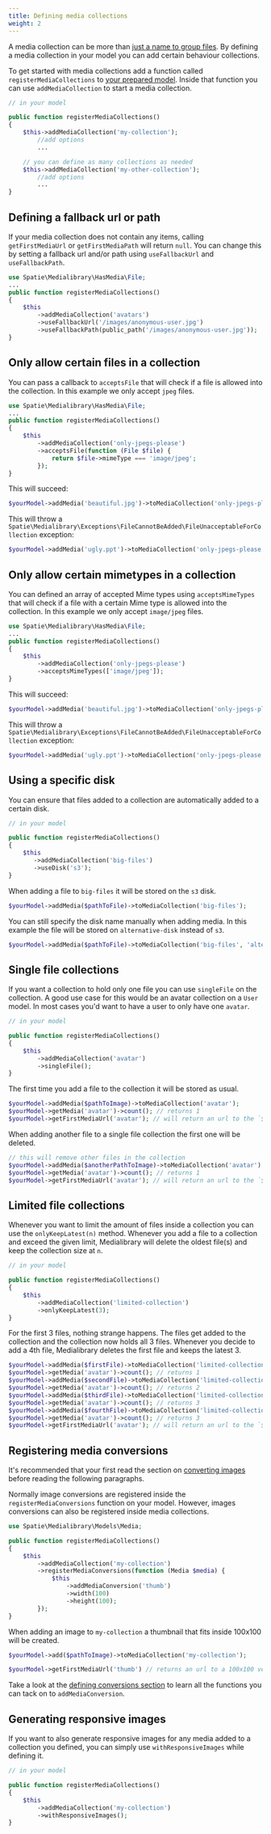 ```yaml
---
title: Defining media collections
weight: 2
---
```


A media collection can be more than [just a name to group files](/laravel-medialibrary/v8/working-with-media-collections/simple-media-collections). By defining a media collection in your model you can add certain behaviour collections.

To get started with media collections add a function called `registerMediaCollections` to [your prepared model](/laravel-medialibrary/v8/basic-usage/preparing-your-model). Inside that function you can use `addMediaCollection` to start  a media collection.

```php
// in your model

public function registerMediaCollections()
{
    $this->addMediaCollection('my-collection');
        //add options
        ...

    // you can define as many collections as needed
    $this->addMediaCollection('my-other-collection');
        //add options
        ...
}
```

## Defining a fallback url or path

If your media collection does not contain any items, calling `getFirstMediaUrl` or `getFirstMediaPath` will return `null`. You can change this by setting a fallback url and/or path using `useFallbackUrl` and `useFallbackPath`.

```php
use Spatie\Medialibrary\HasMedia\File;
...
public function registerMediaCollections()
{
    $this
        ->addMediaCollection('avatars')
        ->useFallbackUrl('/images/anonymous-user.jpg')
        ->useFallbackPath(public_path('/images/anonymous-user.jpg'));
}
```

## Only allow certain files in a collection

You can pass a callback to `acceptsFile` that will check if a file is allowed into the collection. In this example we only accept `jpeg` files.

```php
use Spatie\Medialibrary\HasMedia\File;
...
public function registerMediaCollections()
{
    $this
        ->addMediaCollection('only-jpegs-please')
        ->acceptsFile(function (File $file) {
            return $file->mimeType === 'image/jpeg';
        });
}
```

This will succeed:

```php
$yourModel->addMedia('beautiful.jpg')->toMediaCollection('only-jpegs-please');
```

This will throw a `Spatie\Medialibrary\Exceptions\FileCannotBeAdded\FileUnacceptableForCollection` exception:

```php
$yourModel->addMedia('ugly.ppt')->toMediaCollection('only-jpegs-please');
```

## Only allow certain mimetypes in a collection

You can defined an array of accepted Mime types using `acceptsMimeTypes` that will check if a file with a certain Mime type is allowed into the collection. In this example we only accept `image/jpeg` files.

```php
use Spatie\Medialibrary\HasMedia\File;
...
public function registerMediaCollections()
{
    $this
        ->addMediaCollection('only-jpegs-please')
        ->acceptsMimeTypes(['image/jpeg']);
}
```

This will succeed:

```php
$yourModel->addMedia('beautiful.jpg')->toMediaCollection('only-jpegs-please');
```

This will throw a `Spatie\Medialibrary\Exceptions\FileCannotBeAdded\FileUnacceptableForCollection` exception:

```php
$yourModel->addMedia('ugly.ppt')->toMediaCollection('only-jpegs-please');
```

## Using a specific disk

You can ensure that files added to a collection are automatically added to a certain disk.

```php
// in your model

public function registerMediaCollections()
{
    $this
       ->addMediaCollection('big-files')
       ->useDisk('s3');
}
```

When adding a file to `big-files` it will be stored on the `s3` disk.

```php
$yourModel->addMedia($pathToFile)->toMediaCollection('big-files');
```

You can still specify the disk name manually when adding media. In this example the file will be stored on `alternative-disk` instead of `s3`.

```php
$yourModel->addMedia($pathToFile)->toMediaCollection('big-files', 'alternative-disk');
```

## Single file collections

If you want a collection to hold only one file you can use `singleFile` on the collection. A good use case for this would be an avatar collection on a `User` model. In most cases you'd want to have a user to only have one `avatar`.

```php
// in your model

public function registerMediaCollections()
{
    $this
        ->addMediaCollection('avatar')
        ->singleFile();
}
```

The first time you add a file to the collection it will be stored as usual.

```php
$yourModel->addMedia($pathToImage)->toMediaCollection('avatar');
$yourModel->getMedia('avatar')->count(); // returns 1
$yourModel->getFirstMediaUrl('avatar'); // will return an url to the `$pathToImage` file
```

When adding another file to a single file collection the first one will be deleted.

```php
// this will remove other files in the collection
$yourModel->addMedia($anotherPathToImage)->toMediaCollection('avatar');
$yourModel->getMedia('avatar')->count(); // returns 1
$yourModel->getFirstMediaUrl('avatar'); // will return an url to the `$anotherPathToImage` file
```

## Limited file collections

Whenever you want to limit the amount of files inside a collection you can use the `onlyKeepLatest(n)` method. Whenever you add a file to a collection and exceed the given limit, Medialibrary will delete the oldest file(s) and keep the collection size at `n`.

```php
// in your model

public function registerMediaCollections()
{
    $this
        ->addMediaCollection('limited-collection')
        ->onlyKeepLatest(3);
}
```

For the first 3 files, nothing strange happens. The files get added to the collection and the collection now holds all 3 files. Whenever you decide to add a 4th file, Medialibrary deletes the first file and keeps the latest 3.

```php
$yourModel->addMedia($firstFile)->toMediaCollection('limited-collection');
$yourModel->getMedia('avatar')->count(); // returns 1
$yourModel->addMedia($secondFile)->toMediaCollection('limited-collection');
$yourModel->getMedia('avatar')->count(); // returns 2
$yourModel->addMedia($thirdFile)->toMediaCollection('limited-collection');
$yourModel->getMedia('avatar')->count(); // returns 3
$yourModel->addMedia($fourthFile)->toMediaCollection('limited-collection');
$yourModel->getMedia('avatar')->count(); // returns 3
$yourModel->getFirstMediaUrl('avatar'); // will return an url to the `$secondFile` file
```

## Registering media conversions

It's recommended that your first read the section on [converting images](/laravel-medialibrary/v8/converting-images/defining-conversions) before reading the following paragraphs.

Normally image conversions are registered inside the `registerMediaConversions` function on your model. However, images conversions can also be registered inside media collections.

```php
use Spatie\Medialibrary\Models\Media;

public function registerMediaCollections()
{
    $this
        ->addMediaCollection('my-collection')
        ->registerMediaConversions(function (Media $media) {
            $this
                ->addMediaConversion('thumb')
                ->width(100)
                ->height(100);
        });
}
```

When adding an image to `my-collection` a thumbnail that fits inside 100x100 will be created.

```php
$yourModel->add($pathToImage)->toMediaCollection('my-collection');

$yourModel->getFirstMediaUrl('thumb') // returns an url to a 100x100 version of the added image.
```

Take a look at the [defining conversions section](/laravel-medialibrary/v8/converting-images/defining-conversions) to learn all the functions you can tack on to `addMediaConversion`.

## Generating responsive images

If you want to also generate responsive images for any media added to a collection you defined, you can simply use `withResponsiveImages` while defining it.

```php
// in your model

public function registerMediaCollections()
{
    $this
        ->addMediaCollection('my-collection')
        ->withResponsiveImages();
}
```
